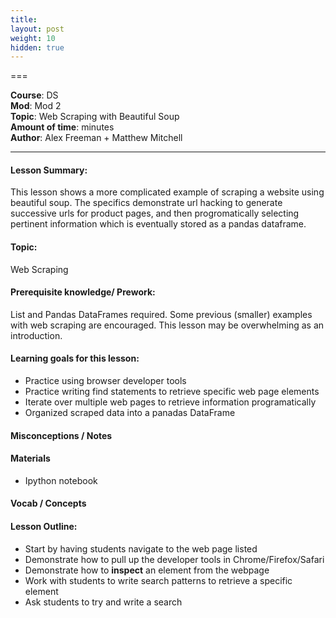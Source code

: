 ```yaml
---
title: 
layout: post
weight: 10
hidden: true
---
```


===


**Course**: DS   <br/>
**Mod**: Mod  2              <br/>
**Topic**:  Web Scraping with Beautiful Soup  <br/>
**Amount of time**:   minutes  <br/>
**Author**: Alex Freeman + Matthew Mitchell



***

#### Lesson Summary:

This lesson shows a more complicated example of scraping a website using beautiful soup. The specifics demonstrate url hacking to generate successive urls for product pages, and then progromatically selecting pertinent information which is eventually stored as a pandas dataframe.

#### Topic:

Web Scraping

#### Prerequisite knowledge/ Prework:

List and Pandas DataFrames required. Some previous (smaller) examples with web scraping are encouraged. This lesson may be overwhelming as an introduction.

#### Learning goals for this lesson:

* Practice using browser developer tools
* Practice writing find statements to retrieve specific web page elements
* Iterate over multiple web pages to retrieve information programatically
* Organized scraped data into a panadas DataFrame

#### Misconceptions / Notes


#### Materials
- Ipython notebook

#### Vocab / Concepts 


#### Lesson Outline:

* Start by having students navigate to the web page listed
* Demonstrate how to pull up the developer tools in Chrome/Firefox/Safari
* Demonstrate how to **inspect** an element from the webpage
* Work with students to write search patterns to retrieve a specific element
* Ask students to try and write a search 